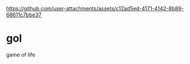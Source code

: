 

https://github.com/user-attachments/assets/c12ad5ed-4171-4142-8b89-68611c7bbe37
# gol
game of life
